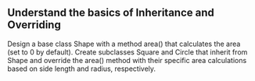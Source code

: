 ## Understand the basics of Inheritance and Overriding
Design a base class Shape with a method area() that calculates the area (set to 0 by default). Create subclasses Square and Circle that inherit from Shape and override the area() method with their specific area calculations based on side length and radius, respectively.